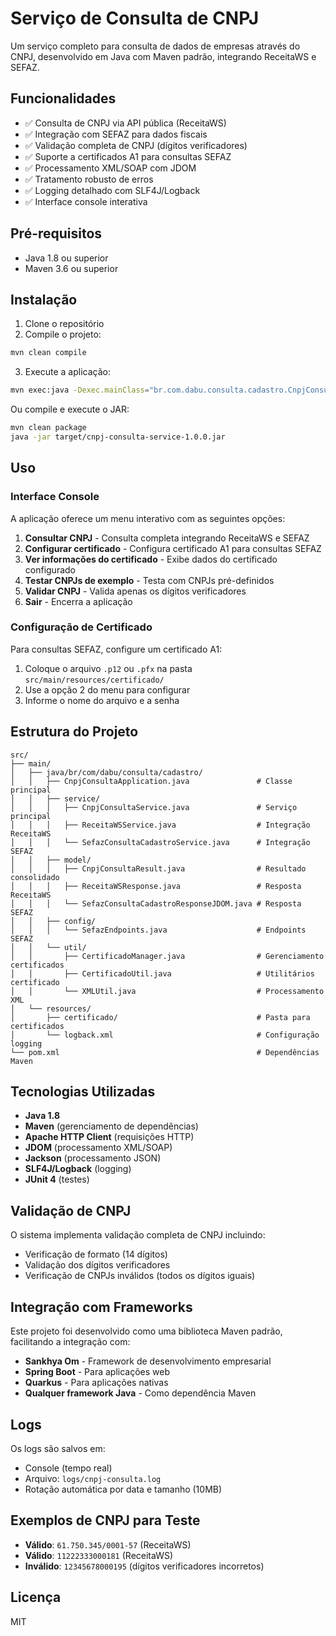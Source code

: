# Serviço de Consulta de CNPJ

Um serviço completo para consulta de dados de empresas através do CNPJ, desenvolvido em Java com Maven padrão, integrando ReceitaWS e SEFAZ.

## Funcionalidades

- ✅ Consulta de CNPJ via API pública (ReceitaWS)
- ✅ Integração com SEFAZ para dados fiscais
- ✅ Validação completa de CNPJ (dígitos verificadores)
- ✅ Suporte a certificados A1 para consultas SEFAZ
- ✅ Processamento XML/SOAP com JDOM
- ✅ Tratamento robusto de erros
- ✅ Logging detalhado com SLF4J/Logback
- ✅ Interface console interativa

## Pré-requisitos

- Java 1.8 ou superior
- Maven 3.6 ou superior

## Instalação

1. Clone o repositório
2. Compile o projeto:

```bash
mvn clean compile
```

3. Execute a aplicação:

```bash
mvn exec:java -Dexec.mainClass="br.com.dabu.consulta.cadastro.CnpjConsultaApplication"
```

Ou compile e execute o JAR:

```bash
mvn clean package
java -jar target/cnpj-consulta-service-1.0.0.jar
```

## Uso

### Interface Console

A aplicação oferece um menu interativo com as seguintes opções:

1. **Consultar CNPJ** - Consulta completa integrando ReceitaWS e SEFAZ
2. **Configurar certificado** - Configura certificado A1 para consultas SEFAZ
3. **Ver informações do certificado** - Exibe dados do certificado configurado
4. **Testar CNPJs de exemplo** - Testa com CNPJs pré-definidos
5. **Validar CNPJ** - Valida apenas os dígitos verificadores
6. **Sair** - Encerra a aplicação

### Configuração de Certificado

Para consultas SEFAZ, configure um certificado A1:

1. Coloque o arquivo `.p12` ou `.pfx` na pasta `src/main/resources/certificado/`
2. Use a opção 2 do menu para configurar
3. Informe o nome do arquivo e a senha

## Estrutura do Projeto

```
src/
├── main/
│   ├── java/br/com/dabu/consulta/cadastro/
│   │   ├── CnpjConsultaApplication.java               # Classe principal
│   │   ├── service/
│   │   │   ├── CnpjConsultaService.java               # Serviço principal
│   │   │   ├── ReceitaWSService.java                  # Integração ReceitaWS
│   │   │   └── SefazConsultaCadastroService.java      # Integração SEFAZ
│   │   ├── model/
│   │   │   ├── CnpjConsultaResult.java                # Resultado consolidado
│   │   │   ├── ReceitaWSResponse.java                 # Resposta ReceitaWS
│   │   │   └── SefazConsultaCadastroResponseJDOM.java # Resposta SEFAZ
│   │   ├── config/
│   │   │   └── SefazEndpoints.java                    # Endpoints SEFAZ
│   │   └── util/
│   │       ├── CertificadoManager.java                # Gerenciamento certificados
│   │       ├── CertificadoUtil.java                   # Utilitários certificado
│   │       └── XMLUtil.java                           # Processamento XML
│   └── resources/
│       ├── certificado/                               # Pasta para certificados
│       └── logback.xml                                # Configuração logging
└── pom.xml                                            # Dependências Maven
```

## Tecnologias Utilizadas

- **Java 1.8**
- **Maven** (gerenciamento de dependências)
- **Apache HTTP Client** (requisições HTTP)
- **JDOM** (processamento XML/SOAP)
- **Jackson** (processamento JSON)
- **SLF4J/Logback** (logging)
- **JUnit 4** (testes)

## Validação de CNPJ

O sistema implementa validação completa de CNPJ incluindo:

- Verificação de formato (14 dígitos)
- Validação dos dígitos verificadores
- Verificação de CNPJs inválidos (todos os dígitos iguais)

## Integração com Frameworks

Este projeto foi desenvolvido como uma biblioteca Maven padrão, facilitando a integração com:

- **Sankhya Om** - Framework de desenvolvimento empresarial
- **Spring Boot** - Para aplicações web
- **Quarkus** - Para aplicações nativas
- **Qualquer framework Java** - Como dependência Maven

## Logs

Os logs são salvos em:

- Console (tempo real)
- Arquivo: `logs/cnpj-consulta.log`
- Rotação automática por data e tamanho (10MB)

## Exemplos de CNPJ para Teste

- **Válido**: `61.750.345/0001-57` (ReceitaWS)
- **Válido**: `11222333000181` (ReceitaWS)
- **Inválido**: `12345678000195` (dígitos verificadores incorretos)

## Licença

MIT


